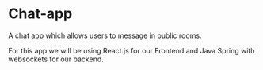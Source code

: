 # Chat-app
A chat app which allows users to message in public rooms.  

For this app we will be using React.js for our Frontend and Java Spring with websockets for our backend.

